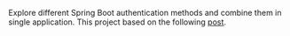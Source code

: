Explore different Spring Boot authentication methods and combine them in single application.
This project based on the following 
[post](https://www.jessym.com/articles/combining-spring-boot-auth-methods).

